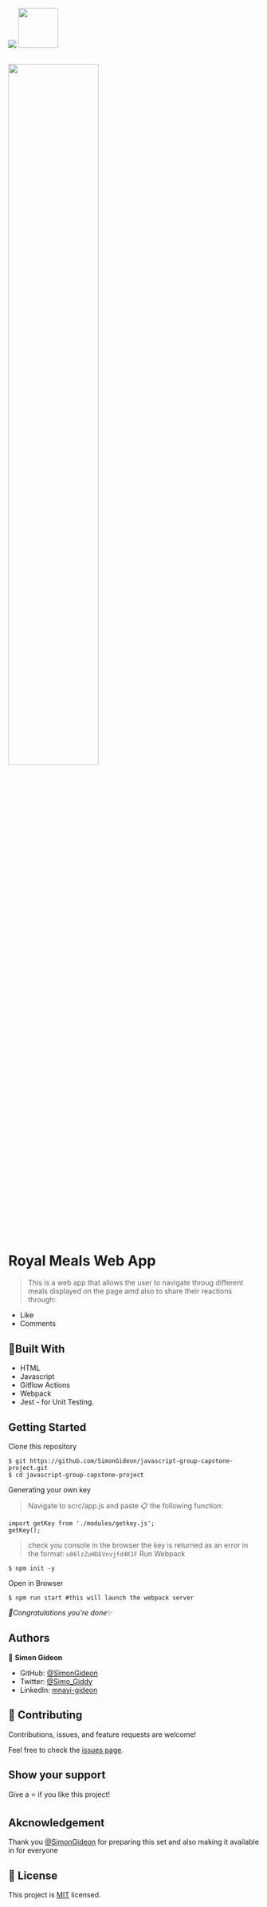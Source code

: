 ![](https://img.shields.io/badge/Microverse-blueviolet)
<img src="https://webpack.js.org/site-logo.1fcab817090e78435061.svg"  width=80>
## <img src= "https://user-images.githubusercontent.com/61404403/204051430-ebb5b90f-d494-478f-88f4-39b81c7ab9af.png" width=60%>
# Royal Meals Web App

> This is a web app that allows the user to navigate throug different meals displayed on the page amd also to share their reactions through:
- Like
- Comments

## 🗼Built With

- HTML
- Javascript
- Gitflow Actions
- Webpack
- Jest - for Unit Testing.

## Getting Started
Clone this repository
```
$ git https://github.com/SimonGideon/javascript-group-capstone-project.git
$ cd javascript-group-capstone-project
```
Generating your own key
> Navigate to scrc/app.js and paste 📋 the following function:
```
import getKey from './modules/getkey.js';
getKey();
```
>check you console in the browser the key is returned as an error in the format: `u06lzZuHDEVnvjfd4K1F`
Run Webpack
```
$ npm init -y
```
Open in Browser
```
$ npm run start #this will launch the webpack server
```

*🎉Congratulations you're done*✨

## Authors

👤 **Simon Gideon**

- GitHub: [@SimonGideon](https://github.com/SimonGideon)
- Twitter: [@Simo_Giddy](https://twitter.com/Simo_Giddy)
- LinkedIn: [mnayi-gideon](https://linkedin.com/in/mnayi-gideon)


## 🤝 Contributing

Contributions, issues, and feature requests are welcome!

Feel free to check the [issues page](../../issues/).

## Show your support

Give a ⭐️ if you like this project!

## Akcnowledgement
Thank you [@SimonGideon](https://github.com/SimonGideon) for preparing this set and also making it available in for everyone
## 📝 License

This project is [MIT](./MIT.md) licensed.
